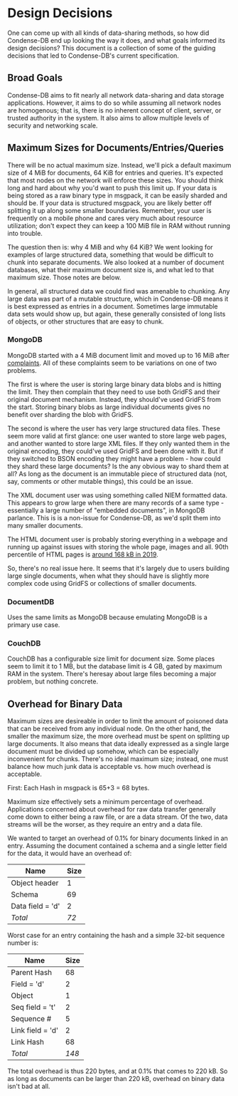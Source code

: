 Design Decisions
================

One can come up with all kinds of data-sharing methods, so how did Condense-DB 
end up looking the way it does, and what goals informed its design decisions? 
This document is a collection of some of the guiding decisions that led to 
Condense-DB's current specification.

Broad Goals
-----------

Condense-DB aims to fit nearly all network data-sharing and data storage 
applications. However, it aims to do so while assuming all network nodes are 
homogenous; that is, there is no inherent concept of client, server, or trusted 
authority in the system. It also aims to allow multiple levels of security and 
networking scale.


Maximum Sizes for Documents/Entries/Queries
-------------------------------------------

There will be no actual maximum size. Instead, we'll pick a default maximum size 
of 4 MiB for documents, 64 KiB for entries and queries. It's expected that most 
nodes on the network will enforce these sizes. You should think long and hard 
about why you'd want to push this limit up. If your data is being stored as a 
raw binary type in msgpack, it can be easily sharded and should be. If your data 
is structured msgpack, you are likely better off splitting it up along some 
smaller boundaries. Remember, your user is frequently on a mobile phone and 
cares very much about resource utilization; don't expect they can keep a 100 MiB
file in RAM without running into trouble.

The question then is: why 4 MiB and why 64 KiB? We went looking for examples of 
large structured data, something that would be difficult to chunk into separate 
documents. We also looked at a number of document databases, what their maximum 
document size is, and what led to that maximum size. Those notes are below.

In general, all structured data we could find was amenable to chunking. Any 
large data was part of a mutable structure, which in Condense-DB means it is 
best expressed as entries in a document. Sometimes large immutable data sets 
would show up, but again, these generally consisted of long lists of objects, or 
other structures that are easy to chunk.

### MongoDB

MongoDB started with a 4 MiB document limit and moved up to 16 MiB after 
[complaints][mongodb-complaints]. All of these complaints seem to be variations 
on one of two problems.

The first is where the user is storing large binary data blobs and is hitting 
the limit. They then complain that they need to use both GridFS and their 
original document mechanism. Instead, they should've used GridFS from the start. 
Storing binary blobs as large individual documents gives no benefit over 
sharding the blob with GridFS.

The second is where the user has very large structured data files. These seem 
more valid at first glance: one user wanted to store large web pages, and
another wanted to store large XML files. If they only wanted them in the 
original encoding, they could've used GridFS and been done with it. But if they 
switched to BSON encoding they might have a problem - how could they shard these 
large documents? Is the any obvious way to shard them at all? As long as the 
document is an immutable piece of structured data (not, say, comments or other 
mutable things), this could be an issue.

The XML document user was using something called NIEM formatted data. This 
appears to grow large when there are many records of a same type - essentially a 
large number of "embedded documents", in MongoDB parlance. This is is a 
non-issue for Condense-DB, as we'd split them into many smaller documents.

The HTML document user is probably storing everything in a webpage and running 
up against issues with storing the whole page, images and all. 90th percentile 
of HTML pages is [around 168 kB in 2019](httpsL//httparchive.org/reports/page-weight).

So, there's no real issue here. It seems that it's largely due to users building 
large single documents, when what they should have is slightly more complex code 
using GridFS or collections of smaller documents.

[mongodb-complaints]: <https://jira.mongodb.org/browse/server-431&usg=AOvVaw1pr1vBdbaO_K0d8bh64N2n>

### DocumentDB

Uses the same limits as MongoDB because emulating MongoDB is a primary use case.

### CouchDB

CouchDB has a configurable size limit for document size. Some places seem to 
limit it to 1 MB, but the database limit is 4 GB, gated by maximum RAM in the 
system. There's heresay about large files becoming a major problem, but nothing 
concrete.

Overhead for Binary Data
------------------------

Maximum sizes are desireable in order to limit the amount of poisoned data that 
can be received from any individual node. On the other hand, the smaller the 
maximum size, the more overhead must be spent on splitting up large documents. 
It also means that data ideally expressed as a single large document must be 
divided up somehow, which can be especially inconvenient for chunks. There's no 
ideal maximum size; instead, one must balance how much junk data is acceptable 
vs. how much overhead is acceptable.

First: Each Hash in msgpack is 65+3 = 68 bytes.

Maximum size effectively sets a minimum percentage of overhead. Applications 
concerned about overhead for raw data transfer generally come down to either 
being a raw file, or are a data stream. Of the two, data streams will be the 
worser, as they require an entry and a data file. 

We wanted to target an overhead of 0.1% for binary documents linked in an entry. 
Assuming the document contained a schema and a single letter field for the data, 
it would have an overhead of:

| Name             | Size |
| --               | --   |
| Object header    | 1    |
| Schema           | 69   |
| Data field = 'd' | 2    |
| *Total*          | *72* |

Worst case for an entry containing the hash and a simple 32-bit sequence number 
is:

| Name             | Size  |
| --               | --    |
| Parent Hash      | 68    |
| Field = 'd'      | 2     |
| Object           | 1     |
| Seq field = 't'  | 2     |
| Sequence #       | 5     |
| Link field = 'd' | 2     |
| Link Hash        | 68    |
| *Total*          | *148* |

The total overhead is thus 220 bytes, and at 0.1% that comes to 220 kB. So as 
long as documents can be larger than 220 kB, overhead on binary data isn't bad 
at all.


